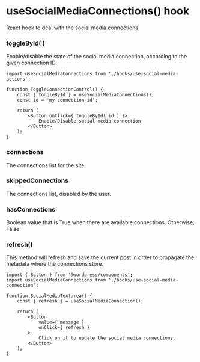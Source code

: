 # useSocialMediaConnections() hook

React hook to deal with the social media connections.

### toggleById( <id> )

Enable/disable the state of the social media connection, according to the given connection ID.

```es6
import useSocialMediaConnections from './hooks/use-social-media-actions';

function ToggleConnectionControl() {
	const { toggleById } = useSocialMediaConnections();
	const id = 'my-connection-id';

	return (
		<Button onClick={ toggleById( id ) }>
			Enable/Disable social media connection
		</Button>
	);
}
```

### connections

The connections list for the site.

### skippedConnections

The connections list, disabled by the user.

### hasConnections

Boolean value that is True when there are available connections. Otherwise, False.

### refresh()

This method will refresh and save the current post in order to propagate the metadata where the connections store.

```es6
import { Button } from '@wordpress/components';
import useSocialMediaConnections from './hooks/use-social-media-connection';

function SocialMediaTextarea() {
	const { refresh } = useSocialMediaConnection();

	return (
		<Button
			value={ message }
			onClick={ refresh }
		>
			Click on it to update the social media connections.
		</Button>
	);
}
```
